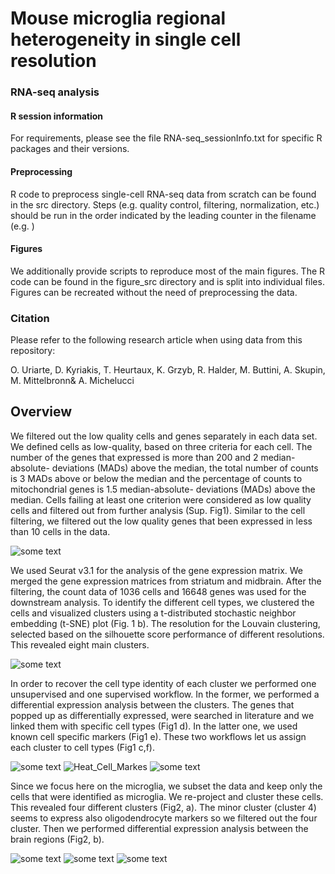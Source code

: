 # Mouse microglia regional heterogeneity in single cell resolution



### RNA-seq analysis

#### R session information

For requirements, please see the file RNA-seq_sessionInfo.txt for specific R packages and their versions.

#### Preprocessing

R code to preprocess single-cell RNA-seq data from scratch can be found in the src directory. Steps (e.g. quality control, filtering, normalization, etc.) should be run in the order indicated by the leading counter in the filename (e.g. )

#### Figures

We additionally provide scripts to reproduce most of the main figures. The R code can be found in the figure_src directory and is split into individual files. Figures can be recreated without the need of preprocessing the data.

### Citation

Please refer to the following research article when using data from this repository:

O. Uriarte, D. Kyriakis, T. Heurtaux, K. Grzyb, R. Halder, M. Buttini, A. Skupin, M. Mittelbronn& A. Michelucci


## Overview





We filtered out the low quality cells and genes separately in each data set. We defined cells as low-quality, based on three criteria for each cell.  The number of the genes that expressed is more than 200 and 2 median-absolute- deviations (MADs) above the median, the total number of counts is 3 MADs above or below the median and the percentage of counts to mitochondrial genes is 1.5 median-absolute- deviations (MADs) above the median. Cells failing at least one criterion were considered as low quality cells and filtered out from further analysis (Sup. Fig1). Similar to the cell filtering, we filtered out the low quality genes that been expressed in less than 10 cells in the data.

<img src="Plots/QC.png" alt="some text">

We used Seurat v3.1 for the analysis of the gene expression matrix. We merged the gene expression matrices from striatum and midbrain. After the filtering, the count data of 1036 cells and 16648 genes was used for the downstream analysis. To identify the different cell types, we clustered the cells and visualized clusters using a t-distributed stochastic neighbor embedding (t-SNE) plot (Fig. 1 b). The resolution for the Louvain clustering, selected based on the silhouette score performance of different resolutions. This revealed eight main clusters. 

<img src="Plots/Data.png" alt="some text">

In order to recover the cell type identity of each cluster we performed one unsupervised and one supervised workflow.  In the former, we performed a differential expression analysis between the clusters. The genes that popped up as differentially expressed, were searched in literature and we linked them with specific cell types (Fig1 d). In the latter one, we used known cell specific markers (Fig1 e).  These two workflows let us assign each cluster to cell types (Fig1 c,f). 

<img src="Plots/DF_Clusters.png" alt="some text">
<img src="Plots/Heat_Cell_Markes.png" alt="Heat_Cell_Markes">
<img src="Plots/Barplot.png" alt="some text">

Since we focus here on the microglia, we subset the data and keep only the cells that were identified as microglia. We re-project and cluster these cells. This revealed four different clusters (Fig2, a). The minor cluster (cluster 4) seems to express also oligodendrocyte markers so we filtered out the four cluster. Then we performed differential expression analysis between the brain regions (Fig2, b).

<img src="Plots/DF_Micro_1.png" alt="some text">
<img src="Plots/DF_Micro_2.png" alt="some text">
<img src="Plots/DF_Micro_2_Cond.png" alt="some text">


